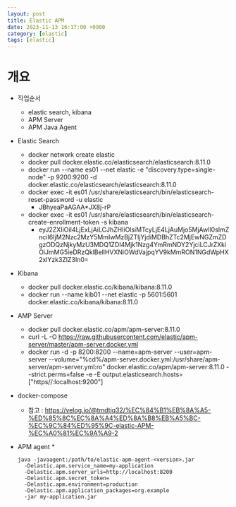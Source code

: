 ```yaml
---
layout: post
title: Elastic APM
date: 2023-11-13 16:17:00 +0900
category: [elastic]
tags: [elastic]
---
```


# 개요
* 작업순서
  * elastic search, kibana
  * APM Server
  * APM Java Agent 

* Elastic Search
  * docker network create elastic
  * docker pull docker.elastic.co/elasticsearch/elasticsearch:8.11.0
  * docker run --name es01 --net elastic -e "discovery.type=single-node" -p 9200:9200 -d docker.elastic.co/elasticsearch/elasticsearch:8.11.0
  * docker exec -it es01 /usr/share/elasticsearch/bin/elasticsearch-reset-password -u elastic
    * JBhyeaPaAGAA*JX8j-rP
  * docker exec -it es01 /usr/share/elasticsearch/bin/elasticsearch-create-enrollment-token -s kibana
    * eyJ2ZXIiOiI4LjExLjAiLCJhZHIiOlsiMTcyLjE4LjAuMjo5MjAwIl0sImZnciI6IjM2Nzc2MzY5MmIwMzBjZTljYjdiMDBhZTc2MjEwNGZmZDgzODQzNjkyMzU3MDQ1ZDI4Mjk1Nzg4YmRmNDY2YjciLCJrZXkiOiJmMG5ieDRzQklBellHVXNiOWdVajpqYV9kMmRON1NGdWpHX2xlYzk3ZlZ3In0=
* Kibana
  * docker pull docker.elastic.co/kibana/kibana:8.11.0
  * docker run --name kib01 --net elastic -p 5601:5601 docker.elastic.co/kibana/kibana:8.11.0
* AMP Server
  * docker pull docker.elastic.co/apm/apm-server:8.11.0
  * curl -L -O https://raw.githubusercontent.com/elastic/apm-server/master/apm-server.docker.yml
  * docker run -d -p 8200:8200 --name=apm-server --user=apm-server --volume="%cd%/apm-server.docker.yml:/usr/share/apm-server/apm-server.yml:ro" docker.elastic.co/apm/apm-server:8.11.0 --strict.perms=false -e -E output.elasticsearch.hosts=["https//:localhost:9200"]

* docker-compose
  * 참고 : https://velog.io/@tmdtjq32/%EC%84%B1%EB%8A%A5-%ED%85%8C%EC%8A%A4%ED%8A%B8%EB%A5%BC-%EC%9C%84%ED%95%9C-elastic-APM-%EC%A0%81%EC%9A%A9-2

* APM agent 
  * 
  ```
  java -javaagent:/path/to/elastic-apm-agent-<version>.jar 
    -Delastic.apm.service_name=my-application 
    -Delastic.apm.server_urls=http://localhost:8200 
    -Delastic.apm.secret_token= 
    -Delastic.apm.environment=production 
    -Delastic.apm.application_packages=org.example 
    -jar my-application.jar
  ```
